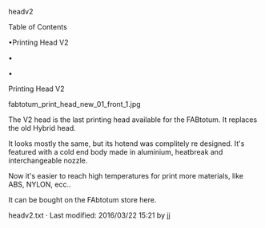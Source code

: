 headv2

  

Table of Contents


•Printing Head V2


•


•

 
Printing Head V2






fabtotum_print_head_new_01_front_1.jpg 

The V2 head is the last printing head available for the FABtotum. It replaces the old Hybrid head. 

It looks mostly the same, but its hotend was complitely re designed. It's featured with a cold end body made in aluminium, heatbreak and interchangeable nozzle. 

Now it's easier to reach high temperatures for print more materials, like ABS, NYLON, ecc.. 

It can be bought on the FAbtotum store here. 
  
headv2.txt · Last modified: 2016/03/22 15:21 by jj